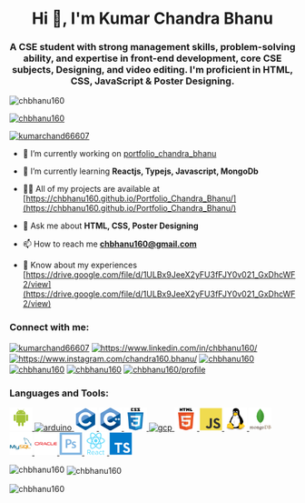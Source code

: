 <h1 align="center">Hi 👋, I'm Kumar Chandra Bhanu</h1>
<h3 align="center">A CSE student with strong management skills, problem-solving ability, and expertise in front-end development, core CSE subjects, Designing, and video editing. I'm proficient in HTML, CSS, JavaScript & Poster Designing.</h3>

<p align="left"> <img src="https://komarev.com/ghpvc/?username=chbhanu160&label=Profile%20views&color=0e75b6&style=flat" alt="chbhanu160" /> </p>

<p align="left"> <a href="https://github.com/ryo-ma/github-profile-trophy"><img src="https://github-profile-trophy.vercel.app/?username=chbhanu160" alt="chbhanu160" /></a> </p>

<p align="left"> <a href="https://twitter.com/kumarchand66607" target="blank"><img src="https://img.shields.io/twitter/follow/kumarchand66607?logo=twitter&style=for-the-badge" alt="kumarchand66607" /></a> </p>

- 🔭 I’m currently working on [portfolio_chandra_bhanu](https://github.com/chbhanu160/Portfolio_Chandra_Bhanu)

- 🌱 I’m currently learning **Reactjs, Typejs, Javascript, MongoDb**

- 👨‍💻 All of my projects are available at [https://chbhanu160.github.io/Portfolio_Chandra_Bhanu/](https://chbhanu160.github.io/Portfolio_Chandra_Bhanu/)

- 💬 Ask me about **HTML, CSS, Poster Designing**

- 📫 How to reach me **chbhanu160@gmail.com**

- 📄 Know about my experiences [https://drive.google.com/file/d/1ULBx9JeeX2yFU3fFJY0v021_GxDhcWF2/view](https://drive.google.com/file/d/1ULBx9JeeX2yFU3fFJY0v021_GxDhcWF2/view)

<h3 align="left">Connect with me:</h3>
<p align="left">
<a href="https://twitter.com/kumarchand66607" target="blank"><img align="center" src="https://raw.githubusercontent.com/rahuldkjain/github-profile-readme-generator/master/src/images/icons/Social/twitter.svg" alt="kumarchand66607" height="30" width="40" /></a>
<a href="https://linkedin.com/in/https://www.linkedin.com/in/chbhanu160/" target="blank"><img align="center" src="https://raw.githubusercontent.com/rahuldkjain/github-profile-readme-generator/master/src/images/icons/Social/linked-in-alt.svg" alt="https://www.linkedin.com/in/chbhanu160/" height="30" width="40" /></a>
<a href="https://instagram.com/https://www.instagram.com/chandra160.bhanu/" target="blank"><img align="center" src="https://raw.githubusercontent.com/rahuldkjain/github-profile-readme-generator/master/src/images/icons/Social/instagram.svg" alt="https://www.instagram.com/chandra160.bhanu/" height="30" width="40" /></a>
<a href="https://www.codechef.com/users/chbhanu160" target="blank"><img align="center" src="https://cdn.jsdelivr.net/npm/simple-icons@3.1.0/icons/codechef.svg" alt="chbhanu160" height="30" width="40" /></a>
<a href="https://www.hackerrank.com/chbhanu160" target="blank"><img align="center" src="https://raw.githubusercontent.com/rahuldkjain/github-profile-readme-generator/master/src/images/icons/Social/hackerrank.svg" alt="chbhanu160" height="30" width="40" /></a>
<a href="https://www.leetcode.com/chbhanu160" target="blank"><img align="center" src="https://raw.githubusercontent.com/rahuldkjain/github-profile-readme-generator/master/src/images/icons/Social/leet-code.svg" alt="chbhanu160" height="30" width="40" /></a>
<a href="https://auth.geeksforgeeks.org/user/chbhanu160/profile" target="blank"><img align="center" src="https://raw.githubusercontent.com/rahuldkjain/github-profile-readme-generator/master/src/images/icons/Social/geeks-for-geeks.svg" alt="chbhanu160/profile" height="30" width="40" /></a>
</p>

<h3 align="left">Languages and Tools:</h3>
<p align="left"> <a href="https://developer.android.com" target="_blank" rel="noreferrer"> <img src="https://raw.githubusercontent.com/devicons/devicon/master/icons/android/android-original-wordmark.svg" alt="android" width="40" height="40"/> </a> <a href="https://www.arduino.cc/" target="_blank" rel="noreferrer"> <img src="https://cdn.worldvectorlogo.com/logos/arduino-1.svg" alt="arduino" width="40" height="40"/> </a> <a href="https://www.cprogramming.com/" target="_blank" rel="noreferrer"> <img src="https://raw.githubusercontent.com/devicons/devicon/master/icons/c/c-original.svg" alt="c" width="40" height="40"/> </a> <a href="https://www.w3schools.com/cpp/" target="_blank" rel="noreferrer"> <img src="https://raw.githubusercontent.com/devicons/devicon/master/icons/cplusplus/cplusplus-original.svg" alt="cplusplus" width="40" height="40"/> </a> <a href="https://www.w3schools.com/css/" target="_blank" rel="noreferrer"> <img src="https://raw.githubusercontent.com/devicons/devicon/master/icons/css3/css3-original-wordmark.svg" alt="css3" width="40" height="40"/> </a> <a href="https://cloud.google.com" target="_blank" rel="noreferrer"> <img src="https://www.vectorlogo.zone/logos/google_cloud/google_cloud-icon.svg" alt="gcp" width="40" height="40"/> </a> <a href="https://www.w3.org/html/" target="_blank" rel="noreferrer"> <img src="https://raw.githubusercontent.com/devicons/devicon/master/icons/html5/html5-original-wordmark.svg" alt="html5" width="40" height="40"/> </a> <a href="https://developer.mozilla.org/en-US/docs/Web/JavaScript" target="_blank" rel="noreferrer"> <img src="https://raw.githubusercontent.com/devicons/devicon/master/icons/javascript/javascript-original.svg" alt="javascript" width="40" height="40"/> </a> <a href="https://www.linux.org/" target="_blank" rel="noreferrer"> <img src="https://raw.githubusercontent.com/devicons/devicon/master/icons/linux/linux-original.svg" alt="linux" width="40" height="40"/> </a> <a href="https://www.mongodb.com/" target="_blank" rel="noreferrer"> <img src="https://raw.githubusercontent.com/devicons/devicon/master/icons/mongodb/mongodb-original-wordmark.svg" alt="mongodb" width="40" height="40"/> </a> <a href="https://www.mysql.com/" target="_blank" rel="noreferrer"> <img src="https://raw.githubusercontent.com/devicons/devicon/master/icons/mysql/mysql-original-wordmark.svg" alt="mysql" width="40" height="40"/> </a> <a href="https://www.oracle.com/" target="_blank" rel="noreferrer"> <img src="https://raw.githubusercontent.com/devicons/devicon/master/icons/oracle/oracle-original.svg" alt="oracle" width="40" height="40"/> </a> <a href="https://www.photoshop.com/en" target="_blank" rel="noreferrer"> <img src="https://raw.githubusercontent.com/devicons/devicon/master/icons/photoshop/photoshop-line.svg" alt="photoshop" width="40" height="40"/> </a> <a href="https://reactjs.org/" target="_blank" rel="noreferrer"> <img src="https://raw.githubusercontent.com/devicons/devicon/master/icons/react/react-original-wordmark.svg" alt="react" width="40" height="40"/> </a> <a href="https://www.typescriptlang.org/" target="_blank" rel="noreferrer"> <img src="https://raw.githubusercontent.com/devicons/devicon/master/icons/typescript/typescript-original.svg" alt="typescript" width="40" height="40"/> </a> </p>

<p><img align="left" src="https://github-readme-stats.vercel.app/api/top-langs?username=chbhanu160&show_icons=true&locale=en&layout=compact" alt="chbhanu160" /></p>

<p>&nbsp;<img align="center" src="https://github-readme-stats.vercel.app/api?username=chbhanu160&show_icons=true&locale=en" alt="chbhanu160" /></p>

<p><img align="center" src="https://github-readme-streak-stats.herokuapp.com/?user=chbhanu160&" alt="chbhanu160" /></p>
